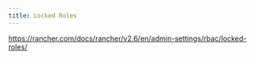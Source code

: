 ```yaml
---
title: Locked Roles
---
```


https://rancher.com/docs/rancher/v2.6/en/admin-settings/rbac/locked-roles/